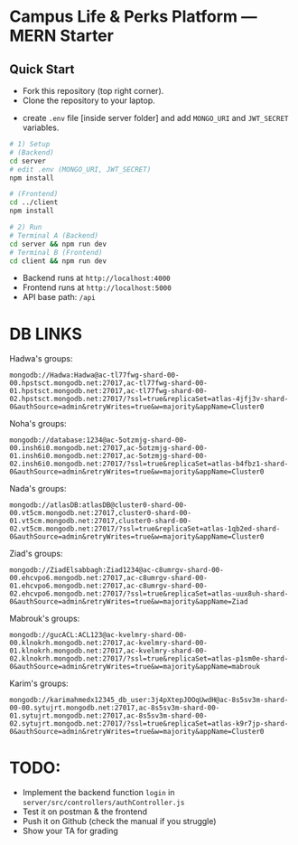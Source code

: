 # Campus Life & Perks Platform — MERN Starter



## Quick Start

* Fork this repository (top right corner).
* Clone the repository to your laptop.
- create `.env` file [inside server folder] and add `MONGO_URI` and `JWT_SECRET` variables.

```bash
# 1) Setup 
# (Backend)
cd server
# edit .env (MONGO_URI, JWT_SECRET)
npm install

# (Frontend)
cd ../client
npm install

# 2) Run
# Terminal A (Backend)
cd server && npm run dev
# Terminal B (Frontend)
cd client && npm run dev
```

- Backend runs at `http://localhost:4000`
- Frontend runs at `http://localhost:5000`
- API base path: `/api`

# DB LINKS

Hadwa's groups:
 ```
 mongodb://Hadwa:Hadwa@ac-tl77fwg-shard-00-00.hpstsct.mongodb.net:27017,ac-tl77fwg-shard-00-01.hpstsct.mongodb.net:27017,ac-tl77fwg-shard-00-02.hpstsct.mongodb.net:27017/?ssl=true&replicaSet=atlas-4jfj3v-shard-0&authSource=admin&retryWrites=true&w=majority&appName=Cluster0
 ```

Noha's groups:
 ```
 mongodb://database:1234@ac-5otzmjg-shard-00-00.insh6i0.mongodb.net:27017,ac-5otzmjg-shard-00-01.insh6i0.mongodb.net:27017,ac-5otzmjg-shard-00-02.insh6i0.mongodb.net:27017/?ssl=true&replicaSet=atlas-b4fbz1-shard-0&authSource=admin&retryWrites=true&w=majority&appName=Cluster0
 ```

Nada's groups:
 ```
 mongodb://atlasDB:atlasDB@cluster0-shard-00-00.vt5cm.mongodb.net:27017,cluster0-shard-00-01.vt5cm.mongodb.net:27017,cluster0-shard-00-02.vt5cm.mongodb.net:27017/?ssl=true&replicaSet=atlas-1qb2ed-shard-0&authSource=admin&retryWrites=true&w=majority&appName=Cluster0
```
Ziad's groups:
```
mongodb://ZiadElsabbagh:Ziad1234@ac-c8umrgv-shard-00-00.ehcvpo6.mongodb.net:27017,ac-c8umrgv-shard-00-01.ehcvpo6.mongodb.net:27017,ac-c8umrgv-shard-00-02.ehcvpo6.mongodb.net:27017/?ssl=true&replicaSet=atlas-uux8uh-shard-0&authSource=admin&retryWrites=true&w=majority&appName=Ziad 
 ```
Mabrouk's groups:
 ```
 mongodb://gucACL:ACL123@ac-kvelmry-shard-00-00.klnokrh.mongodb.net:27017,ac-kvelmry-shard-00-01.klnokrh.mongodb.net:27017,ac-kvelmry-shard-00-02.klnokrh.mongodb.net:27017/?ssl=true&replicaSet=atlas-p1sm0e-shard-0&authSource=admin&retryWrites=true&w=majority&appName=mabrouk
 ```
Karim's groups:
``` 
mongodb://karimahmedx12345_db_user:3j4pXtepJOOqUwdH@ac-8s5sv3m-shard-00-00.sytujrt.mongodb.net:27017,ac-8s5sv3m-shard-00-01.sytujrt.mongodb.net:27017,ac-8s5sv3m-shard-00-02.sytujrt.mongodb.net:27017/?ssl=true&replicaSet=atlas-k9r7jp-shard-0&authSource=admin&retryWrites=true&w=majority&appName=Cluster0
 ```    

 # TODO:
- Implement the backend function `login` in `server/src/controllers/authController.js`
- Test it on postman & the frontend
- Push it on Github (check the manual if you struggle)
- Show your TA for grading
